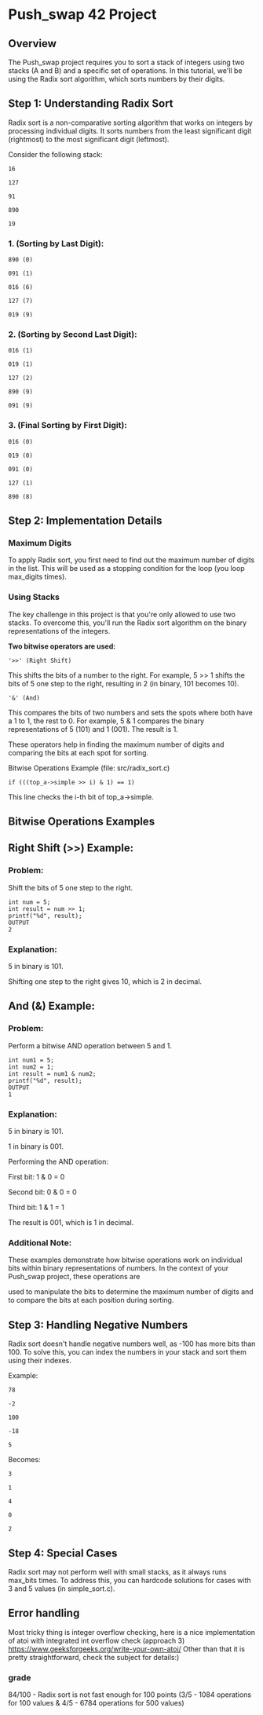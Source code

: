 # Push_swap 42 Project

## Overview

The Push_swap project requires you to sort a stack of integers using two stacks (A and B) and a specific set of operations. In this tutorial, we'll be using the Radix sort algorithm, which sorts numbers by their digits.

## Step 1: Understanding Radix Sort

Radix sort is a non-comparative sorting algorithm that works on integers by processing individual digits. It sorts numbers from the least significant digit (rightmost) to the most significant digit (leftmost).

Consider the following stack:

```
16 

127 

91 

890

19
```

### 1. (Sorting by Last Digit):

```
890 (0)

091 (1)

016 (6)

127 (7)

019 (9)
```

### 2. (Sorting by Second Last Digit):

```
016 (1)

019 (1)

127 (2)

890 (9)

091 (9)
```

### 3. (Final Sorting by First Digit):

```
016 (0)

019 (0)

091 (0)

127 (1)

890 (8)
```

## Step 2: Implementation Details

### Maximum Digits

To apply Radix sort, you first need to find out the maximum number of digits in the list. This will be used as a stopping condition for the loop (you loop max_digits times).

### Using Stacks

The key challenge in this project is that you're only allowed to use two stacks. To overcome this, you'll run the Radix sort algorithm on the binary representations of the integers.

**Two bitwise operators are used:**

```'>>' (Right Shift)``` 

This shifts the bits of a number to the right. For example, 5 >> 1 shifts the bits of 5 one step to the right, resulting in 2 (in binary, 101 becomes 10).

```'&' (And)```

This compares the bits of two numbers and sets the spots where both have a 1 to 1, the rest to 0. For example, 5 & 1 compares the binary representations of 5 (101) and 1 (001). The result is 1.

These operators help in finding the maximum number of digits and comparing the bits at each spot for sorting.

Bitwise Operations Example (file: src/radix_sort.c)

``if (((top_a->simple >> i) & 1) == 1)``

This line checks the i-th bit of top_a->simple.

## Bitwise Operations Examples


## Right Shift (>>) Example:

### Problem:

Shift the bits of 5 one step to the right.

```
int num = 5;
int result = num >> 1;
printf("%d", result);
OUTPUT
2
```

### Explanation:

5 in binary is 101.

Shifting one step to the right gives 10, which is 2 in decimal.


## And (&) Example:

### Problem:

Perform a bitwise AND operation between 5 and 1.

```
int num1 = 5;
int num2 = 1;
int result = num1 & num2;
printf("%d", result);
OUTPUT
1
```

### Explanation:

5 in binary is 101.

1 in binary is 001.

Performing the AND operation:

First bit: 1 & 0 = 0

Second bit: 0 & 0 = 0

Third bit: 1 & 1 = 1

The result is 001, which is 1 in decimal.


### Additional Note:

These examples demonstrate how bitwise operations work on individual bits within binary representations of numbers. In the context of your Push_swap project, these operations are 

used to manipulate the bits to determine the maximum number of digits and to compare the bits at each position during sorting.

## Step 3: Handling Negative Numbers

Radix sort doesn't handle negative numbers well, as -100 has more bits than 100. To solve this, you can index the numbers in your stack and sort them using their indexes.

Example:

```
78

-2

100

-18

5
```

Becomes:

```
3

1

4

0

2
```

## Step 4: Special Cases

Radix sort may not perform well with small stacks, as it always runs max_bits times. To address this, you can hardcode solutions for cases with 3 and 5 values (in simple_sort.c).

## Error handling

Most tricky thing is integer overflow checking, here is a nice implementation of atoi with integrated int overflow check (approach 3)
https://www.geeksforgeeks.org/write-your-own-atoi/
Other than that it is pretty straightforward, check the subject for details:)

### grade 
84/100 - Radix sort is not fast enough for 100 points (3/5 - 1084 operations for 100 values & 4/5 - 6784 operations for 500 values)
